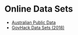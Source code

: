# Online Data Sets

* [Australian Public Data](https://search.data.gov.au)
* [GovHack Data Sets (2018)](https://2018.hackerspace.govhack.org/data_sets)
